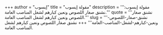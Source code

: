 +++
author = "إيسوب"
title = "مقولة إيسوب"
description = '''مقولة إيسوب: نشنق صغار اللصوص ونعين كبارهم لشغل المناصب العامة.'''
quote = '''نشنق صغار اللصوص ونعين كبارهم لشغل المناصب العامة.'''
slug = '''نشنق-صغار-اللصوص-ونعين-كبارهم-لشغل-المناصب-العامة'''
+++
نشنق صغار اللصوص ونعين كبارهم لشغل المناصب العامة.
